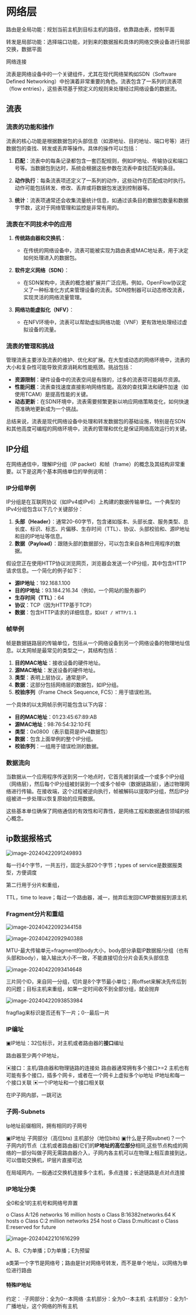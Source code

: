 # 网络层

路由是全局功能：规划当前主机到目标主机的路径，依靠路由表，控制平面

转发是局部功能：选择端口功能，对到来的数据报和具体的网络交换设备进行局部交换，数据平面

网络连接



流表是网络设备中的一个关键组件，尤其在现代网络架构如SDN（Software Defined Networking）中扮演着非常重要的角色。流表包含了一系列的流表项（flow entries），这些表项基于预定义的规则来处理经过网络设备的数据流。

## 流表

### 流表的功能和操作

流表的核心功能是根据数据包的头部信息（如源地址、目的地址、端口号等）进行数据包的查找、转发或丢弃等操作。具体的操作可以包括：

1. **匹配**：流表中的每条记录都包含一套匹配规则，例如IP地址、传输协议和端口号等。当数据包到达时，系统会根据这些参数在流表中查找匹配的条目。
   
2. **动作执行**：每条流表项还定义了一系列的动作，这些动作在匹配成功时执行。动作可能包括转发、修改、丢弃或将数据包发送到控制器等。

3. **统计**：流表项通常还会收集流量统计信息，如通过该条目的数据包数量和数据字节数，这对于网络管理和监控是非常有用的。

### 流表在不同技术中的应用

1. **传统路由器和交换机**：
   - 在传统的网络设备中，流表可能被实现为路由表或MAC地址表，用于决定如何处理进入的数据包。

2. **软件定义网络（SDN）**：
   - 在SDN架构中，流表的概念被扩展并广泛应用。例如，OpenFlow协议定义了一种标准化方式来管理设备的流表。SDN控制器可以动态修改流表，实现灵活的网络流量管理。

3. **网络功能虚拟化（NFV）**：
   - 在NFV环境中，流表可以帮助虚拟网络功能（VNF）更有效地处理经过虚拟设备的流量。

### 流表的管理和挑战

管理流表主要涉及流表的维护、优化和扩展。在大型或动态的网络环境中，流表的大小和复杂性可能导致资源消耗和性能瓶颈。挑战包括：

- **资源限制**：硬件设备中的流表空间是有限的，过多的流表项可能耗尽资源。
- **性能问题**：流表查找速度直接影响网络性能。高效的查找算法和硬件加速（如使用TCAM）是提高性能的关键。
- **动态更新**：在SDN环境中，流表需要频繁更新以响应网络策略变化，如何快速而准确地更新成为一个挑战。

总结来说，流表是现代网络设备中处理和转发数据包的基础设施，特别是在SDN和其他高度可编程的网络环境中，流表的管理和优化是保证网络高效运行的关键。

## IP分组

在网络通信中，理解IP分组（IP packet）和帧（frame）的概念及其结构非常重要。以下是这两个基本网络单位的举例说明：

### IP分组举例

IP分组是在互联网协议（如IPv4或IPv6）上构建的数据传输单位。一个典型的IPv4分组包含以下几个关键部分：

1. **头部（Header）**：通常20-60字节，包含诸如版本、头部长度、服务类型、总长度、标识、标志、片偏移、生存时间（TTL）、协议、头部校验和、源IP地址和目的IP地址等信息。
2. **数据（Payload）**：跟随头部的数据部分，可以包含来自各种应用程序的数据。

假设您正在使用HTTP协议浏览网页，浏览器会发送一个IP分组，其中包含HTTP请求信息。一个简化的例子如下：

- **源IP地址**：192.168.1.100
- **目的IP地址**：93.184.216.34（例如，一个网站的服务器IP）
- **生存时间（TTL）**：64
- **协议**：TCP（因为HTTP基于TCP）
- **数据**：包含HTTP请求的详细信息，如`GET / HTTP/1.1`

### 帧举例

帧是数据链路层的传输单位，包括从一个网络设备到另一个网络设备的物理地址信息。以太网帧是最常见的类型之一，其结构包括：

1. **目的MAC地址**：接收设备的硬件地址。
2. **源MAC地址**：发送设备的硬件地址。
3. **类型**：表明上层协议，通常是IP。
4. **数据**：这部分包括网络层的数据包，如IP分组。
5. **校验序列**（Frame Check Sequence, FCS）：用于错误检测。

一个具体的以太网帧示例可能包含以下内容：

- **目的MAC地址**：01:23:45:67:89:AB
- **源MAC地址**：98:76:54:32:10:FE
- **类型**：0x0800（表示载荷是IPv4数据包）
- **数据**：包含上面举例的整个IP分组。
- **校验序列**：一组用于错误检测的数据。

### 数据流向

当数据从一个应用程序传送到另一个地点时，它首先被封装成一个或多个IP分组（网络层），然后每个IP分组被封装到一个或多个帧中（数据链路层），通过物理网络进行传输。在接收端，这个过程被逆向执行，帧被解码以提取IP分组，然后IP分组被进一步处理以恢复原始的应用数据。

这些基本单位确保了网络通信的有效性和可靠性，是网络工程和数据通信领域的核心概念。

## ip数据报格式

![image-20240422091249893](./assets/image-20240422091249893-1713775056206-24.png)

每一行4个字节，一共五行，固定头部20个字节；types of service是数据报类型，方便调度

第二行用于分片和重组，

TTL，time to leave；每过一个路由器，减一，抛弃后发回ICMP数据报到源主机

### Fragment分片和重组

![image-20240422092344158](./assets/image-20240422092344158-1713775056207-25.png)

![image-20240422092940388](./assets/image-20240422092940388-1713775056207-26.png)

MTU-最大传输单元=fragment的body大小，body部分承载IP数据报/分组（也有头部和body），输入输出大小不一致，不能直接切合分片会丢失头部信息

![image-20240422093414648](./assets/image-20240422093414648-1713775056207-27.png)

三片同个ID，来自同一分组，切片是8个字节最小单位；用offset来解决先传后到的问题；目标主机来重组，如果一定时间收不到全部分组，就会抛弃

![image-20240422093853984](./assets/image-20240422093853984-1713775056207-28.png)

fragflag来标识是否还有下一片；0--最后一片

### IP编址

▣IP地址：32位标示，对主机或者路由器的**接口**编址

路由器至少两个IP地址，

▣接口：主机/路由器和物理链路的连接处
	路由器通常拥有多个接口>=2
	主机也有可能有多个接口，插多个网卡，或者在一个网卡上虚拟多个ip地址
	IP地址和每一个接口关联
▣一个IP地址和一个接口相关联

在IP子网内部，一跳可达

### 子网-Subnets

Ip地址前缀相同，拥有相同的子网号

▣IP地址
子网部分（高位bts)
主机部分（地位bits)
▣什么是子网subnet)？一个子网内的节点（主机或者路由器)它们的**IP地址的高位部分**相同,这些节点构成的网络的一部分叫做子网无需路由器介入，子网内各主机可以在物理上相互直接到达，可以借助交换机，IP层片直接可达

在局域网内，一般通过交换机连接多个主机，多点连接；长途链路是点对点连接

### IP地址分类

全0和全1的主机号和网络号弃置

o Class A:126 networks 16 million hosts
o Class B:16382networks.64 K hosts
o Class C:2 million networks 254 host
o Class D:multicast
o Class E:reserved for future



![image-20240422101616299](./assets/image-20240422101616299-1713775056207-29.png)

A、B、C为单播；D为单播；E为预留

a类第一个字节是网络号；路由是针对网络号转发，而不是单个地址，以网络为单位进行路由

#### 特殊IP地址

约定：
·子网部分：全为0--本网络
·主机部分：全为0--本主机
·主机部分：全为1-广播地址，这个网络的所有主机